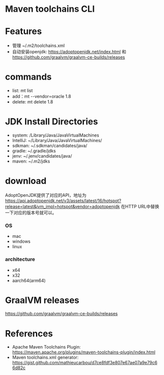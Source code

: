 Maven toolchains CLI
====================


# Features

* 管理 ~/.m2/toolchains.xml
* 自动安装openjdk:  https://adoptopenjdk.net/index.html   和  https://github.com/graalvm/graalvm-ce-builds/releases

# commands

* list: mt list
* add：mt --vendor=oracle 1.8
* delete: mt delete 1.8

# JDK Install Directories

* system: /Library/Java/JavaVirtualMachines
* IntelliJ: ~/Library/Java/JavaVirtualMachines/
* sdkman: ~/.sdkman/candidates/java/
* gradle: ~/.gradle/jdks
* jenv: ~/.jenv/candidates/java/
* maven: ~/.m2/jdks

# download

AdoptOpenJDK提供了对应的API，地址为  https://api.adoptopenjdk.net/v3/assets/latest/16/hotspot?release=latest&jvm_impl=hotspot&vendor=adoptopenjdk
在HTTP URL中替换一下对应的版本号就可以。

### OS

* mac
* windows
* linux

### architecture

* x64
* x32
* aarch64(arm64)

# GraalVM releases

https://github.com/graalvm/graalvm-ce-builds/releases

# References

* Apache Maven Toolchains Plugin: https://maven.apache.org/plugins/maven-toolchains-plugin/index.html
* Maven toolchains.xml generator: https://gist.github.com/mathieucarbou/d7ce8fdf3e807e67ae07a9e79c66d82c
